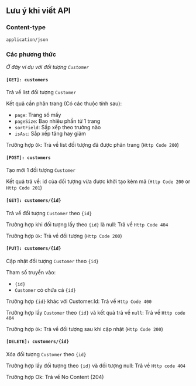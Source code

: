 ## Lưu ý khi viết API 

### Content-type 

`application/json`

### Các phương thức

*Ở đây ví dụ với đối tượng `Customer`*

#### `[GET]: customers`


Trả về list đối tượng `Customer`

Kết quả cần phân trang (Có các thuộc tính sau):
- `page`: Trang số mấy
- `pageSize`: Bao nhiêu phần tử 1 trang
- `sortField`: Sắp xếp theo trường nào
- `isAsc`: Sắp xếp tăng hay giảm

Trường hợp `Ok`: Trả về list đối tượng đã được phân trang (`Http Code 200`)

#### `[POST]: customers`

Tạo mới 1 đối tượng `Customer`

Kết quả trả về: id của đối tượng vừa được khởi tạo kèm mã (`Http Code 200` or `Http Code 201`)

#### `[GET]: customers/{id}`

Trả về đối tượng `Customer` theo `{id}`

Trường hợp khi đối tượng lấy theo `{id}` là null: Trả về `Http Code 404`

Trường hợp `Ok`: Trả về đối tượng (`Http Code 200`)

#### `[PUT]: customers/{id}`

Cập nhật đối tượng `Customer` theo `{id}`

Tham số truyền vào:
- `{id}`
- `Customer` có chứa cả `{id}`

Trường hợp `{id}` khác với Customer.Id: Trả về `Http Code 400`

Trường hợp lấy `Customer` theo `{id}` và kết quả trả về `null`: Trả về `Http code 404`

Trường hợp `Ok`: Trả về đối tượng sau khi cập nhật (`Http Code 200`)

#### `[DELETE]: customers/{id}`

Xóa đối tượng `Customer` theo `{id}`

Trường hợp lấy đối tượng theo `{id}` và đối tượng null: Trả về `Http code 404`

Trường hợp Ok: Trả về No Content (204)
